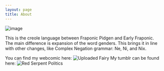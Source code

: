 ```yaml
---
layout: page
title: About
---
```

![image](https://raw.githubusercontent.com/LWFlouisa/RedSerpentPolitics/main/images/siferanitoka.png)

This is the creole language between Fraponic Pidgen and Early Fraponic. The main difference is expansion of the word genders. This brings it in line with other changes, like Complex Negation grammar: Ne, Ni, and Nix.

You can find my webcomic here: ![Uploaded Fairy](https://lwflouisa.github.io/UploadedFairy)
My tumblr can be found here: ![Red Serpent Politics](https://redserpentpolitics.tumblr.com/)
